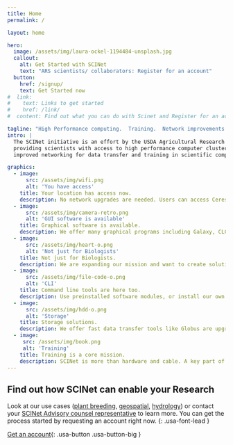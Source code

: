 ```yaml
---
title: Home
permalink: /

layout: home

hero:
  image: /assets/img/laura-ockel-1194484-unsplash.jpg
  callout:
    alt: Get Started with SCINet
    text: "ARS scientists/ collaborators: Register for an account"
  button:
    href: /signup/
    text: Get Started now
#  link:
#    text: Links to get started
#    href: /link/
#  content: Find out what you can do with Scinet and Register for an account if you are an ARS scientist or collaborator.

tagline: "High Performance computing.  Training.  Network improvements."
intro: |
  The SCINet initiative is an effort by the USDA Agricultural Research Service (ARS) to improve the USDA's research capacity by
  providing scientists with access to high performance computer clusters, cloud computing,
  improved networking for data transfer and training in scientific computing

graphics:
  - image:
      src: /assets/img/wifi.png
      alt: 'You have access'
    title: Your location has access now.
    description: No network upgrades are needed. Users can access Ceres, our computer cluster, from any ARS location, university or home.
  - image:
      src: /assets/img/camera-retro.png
      alt: 'GUI software is available'
    title: Graphical software is available.
    description: We offer many graphical programs including Galaxy, CLC workbench and Geneious.
  - image:
      src: /assets/img/heart-o.png
      alt: 'Not just for Biologists'
    title: Not just for Biologists.
    description: We are expanding our mission and want to create solutions for people doing research in modeling, chemistry and geospatial analysis. If you need something to meet your needs [let us know](/support/vrsc).
  - image:
      src: /assets/img/file-code-o.png
      alt: 'CLI'
    title: Command line tools are here too.
    description: Use preinstalled software modules, or install our own with Conda or compile them yourself. Containers are supported too. analysis. If you need something to meet your needs [let us know](/support/request-software).
  - image:
      src: /assets/img/hdd-o.png
      alt: 'Storage'
    title: Storage solutions.
    description: We offer fast data transfer tools like Globus are upgrading our cluster to have 7.3 petabytes of storage.
  - image:
     src: /assets/img/book.png
     alt: 'Training'
    title: Training is a core mission.
    description: SCINet is more than hardware and cable. A key part of our mission is training ARS scientists in computational methods.
---
```


## Find out how SCINet can enable your Research

Look at our use cases ([plant breeding](/user/plant-breeding/), [geospatial](/user/geospatial/), [hydrology](/user/hydrology/)) or contact your [SCINet Advisory counsel representative](/team/) to learn more. You can get the process started by requesting an account right now.
{: .usa-font-lead }

[Get an account](signup){: .usa-button .usa-button-big }
